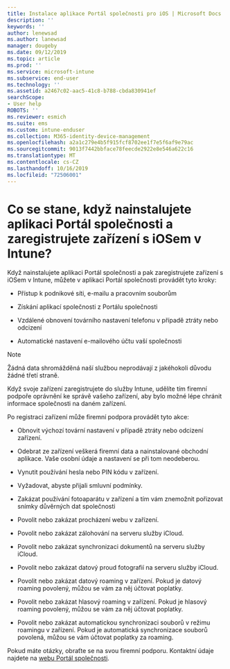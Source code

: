 ```yaml
---
title: Instalace aplikace Portál společnosti pro iOS | Microsoft Docs
description: ''
keywords: ''
author: lenewsad
ms.author: lanewsad
manager: dougeby
ms.date: 09/12/2019
ms.topic: article
ms.prod: ''
ms.service: microsoft-intune
ms.subservice: end-user
ms.technology: ''
ms.assetid: a2467c02-aac5-41c8-b788-cbda830941ef
searchScope:
- User help
ROBOTS: ''
ms.reviewer: esmich
ms.suite: ems
ms.custom: intune-enduser
ms.collection: M365-identity-device-management
ms.openlocfilehash: a2a1c279e4b5f915fcf8702ee1f7e5f6af9e79ac
ms.sourcegitcommit: 9013f7442bbface78feecde2922e8e546a622c16
ms.translationtype: MT
ms.contentlocale: cs-CZ
ms.lasthandoff: 10/16/2019
ms.locfileid: "72506001"
---
```

# <a name="what-happens-if-you-install-the-company-portal-app-and-enroll-your-ios-device-in-intune"></a>Co se stane, když nainstalujete aplikaci Portál společnosti a zaregistrujete zařízení s iOSem v Intune?

Když nainstalujete aplikaci Portál společnosti a pak zaregistrujete zařízení s iOSem v Intune, můžete v aplikaci Portál společnosti provádět tyto kroky:

- Přístup k podnikové síti, e-mailu a pracovním souborům

- Získání aplikací společnosti z Portálu společnosti

- Vzdálené obnovení továrního nastavení telefonu v případě ztráty nebo odcizení

- Automatické nastavení e-mailového účtu vaší společnosti

> [!NOTE]
> Žádná data shromážděná naší službou neprodávají z jakéhokoli důvodu žádné třetí straně.  

Když svoje zařízení zaregistrujete do služby Intune, udělíte tím firemní podpoře oprávnění ke správě vašeho zařízení, aby bylo možné lépe chránit informace společnosti na daném zařízení.  

Po registraci zařízení může firemní podpora provádět tyto akce:

- Obnovit výchozí tovární nastavení v případě ztráty nebo odcizení zařízení.

- Odebrat ze zařízení veškerá firemní data a nainstalované obchodní aplikace. Vaše osobní údaje a nastavení se při tom neodeberou.

- Vynutit používání hesla nebo PIN kódu v zařízení.

- Vyžadovat, abyste přijali smluvní podmínky.

- Zakázat používání fotoaparátu v zařízení a tím vám znemožnit pořizovat snímky důvěrných dat společnosti

- Povolit nebo zakázat procházení webu v zařízení.

- Povolit nebo zakázat zálohování na serveru služby iCloud.

- Povolit nebo zakázat synchronizaci dokumentů na serveru služby iCloud.

- Povolit nebo zakázat datový proud fotografií na serveru služby iCloud.

- Povolit nebo zakázat datový roaming v zařízení. Pokud je datový roaming povolený, můžou se vám za něj účtovat poplatky.

- Povolit nebo zakázat hlasový roaming v zařízení. Pokud je hlasový roaming povolený, můžou se vám za něj účtovat poplatky.

- Povolit nebo zakázat automatickou synchronizaci souborů v režimu roamingu v zařízení. Pokud je automatická synchronizace souborů povolená, můžou se vám účtovat poplatky za roaming.



Pokud máte otázky, obraťte se na svou firemní podporu. Kontaktní údaje najdete na [webu Portál společnosti](https://go.microsoft.com/fwlink/?linkid=2010980).
